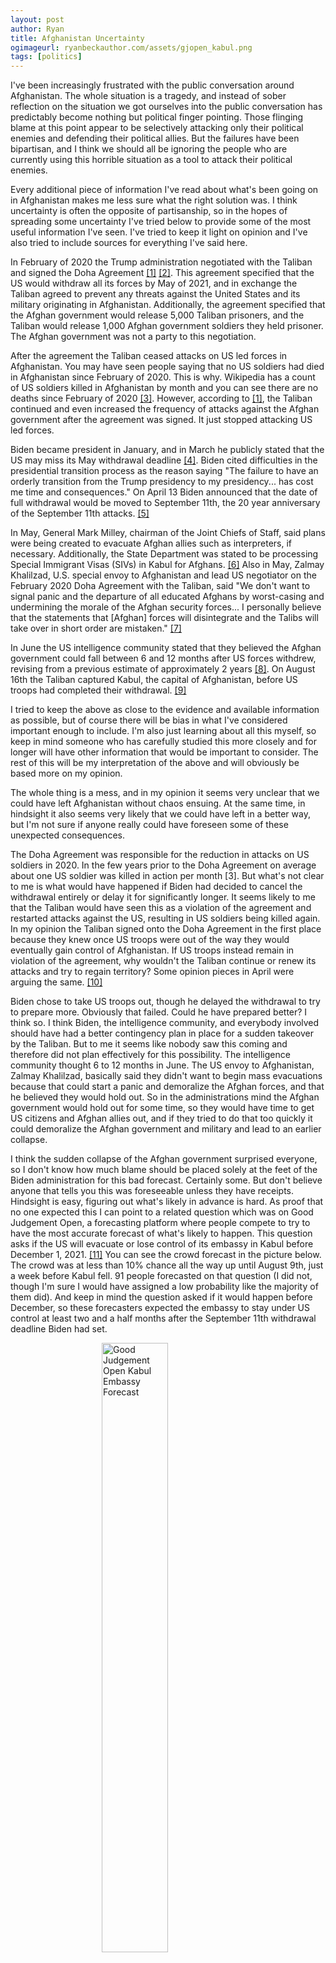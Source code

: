 ```yaml
---
layout: post
author: Ryan
title: Afghanistan Uncertainty
ogimageurl: ryanbeckauthor.com/assets/gjopen_kabul.png
tags: [politics]
---
```

I've been increasingly frustrated with the public conversation around Afghanistan. The whole situation is a tragedy, and instead of sober reflection on the situation we got ourselves into the public conversation has predictably become nothing but political finger pointing. Those flinging blame at this point appear to be selectively attacking only their political enemies and defending their political allies. But the failures have been bipartisan, and I think we should all be ignoring the people who are currently using this horrible situation as a tool to attack their political enemies.

Every additional piece of information I've read about what's been going on in Afghanistan makes me less sure what the right solution was. I think uncertainty is often the opposite of partisanship, so in the hopes of spreading some uncertainty I've tried below to provide some of the most useful information I've seen. I've tried to keep it light on opinion and I've also tried to include sources for everything I've said here.

In February of 2020 the Trump administration negotiated with the Taliban and signed the Doha Agreement [[1]](https://en.wikipedia.org/wiki/Doha_Agreement_(2020)) [[2]](https://www.state.gov/wp-content/uploads/2020/02/Agreement-For-Bringing-Peace-to-Afghanistan-02.29.20.pdf). This agreement specified that the US would withdraw all its forces by May of 2021, and in exchange the Taliban agreed to prevent any threats against the United States and its military originating in Afghanistan. Additionally, the agreement specified that the Afghan government would release 5,000 Taliban prisoners, and the Taliban would release 1,000 Afghan government soldiers they held prisoner. The Afghan government was not a party to this negotiation.

After the agreement the Taliban ceased attacks on US led forces in Afghanistan. You may have seen people saying that no US soldiers had died in Afghanistan since February of 2020. This is why. Wikipedia has a count of US soldiers killed in Afghanistan by month and you can see there are no deaths since February of 2020 [[3]](https://en.wikipedia.org/wiki/United_States_military_casualties_in_the_War_in_Afghanistan). However, according to [[1]](https://en.wikipedia.org/wiki/Doha_Agreement_(2020)), the Taliban continued and even increased the frequency of attacks against the Afghan government after the agreement was signed. It just stopped attacking US led forces.

Biden became president in January, and in March he publicly stated that the US may miss its May withdrawal deadline [[4]](https://www.npr.org/2021/03/17/978106035/biden-says-u-s-may-miss-deadline-for-withdrawing-troops-from-afghanistan). Biden cited difficulties in the presidential transition process as the reason saying "The failure to have an orderly transition from the Trump presidency to my presidency... has cost me time and consequences." On April 13 Biden announced that the date of full withdrawal would be moved to September 11th, the 20 year anniversary of the September 11th attacks. [[5]](https://www.whitehouse.gov/briefing-room/speeches-remarks/2021/04/14/remarks-by-president-biden-on-the-way-forward-in-afghanistan/)

In May, General Mark Milley, chairman of the Joint Chiefs of Staff, said plans were being created to evacuate Afghan allies such as interpreters, if necessary. Additionally, the State Department was stated to be processing Special Immigrant Visas (SIVs) in Kabul for Afghans. [[6]](https://www.nbcnews.com/politics/national-security/u-s-planning-possible-evacuation-afghan-interpreters-says-top-u-n1268852) Also in May, Zalmay Khalilzad, U.S. special envoy to Afghanistan and lead US negotiator on the February 2020 Doha Agreement with the Taliban, said "We don't want to signal panic and the departure of all educated Afghans by worst-casing and undermining the morale of the Afghan security forces... I personally believe that the statements that [Afghan] forces will disintegrate and the Talibs will take over in short order are mistaken." [[7]](https://gandhara.rferl.org/a/u-s-lawmakers-express-concerns-over-fate-of-afghan-allies-with-taliban-return/31262511.html
)

In June the US intelligence community stated that they believed the Afghan government could fall between 6 and 12 months after US forces withdrew, revising from a previous estimate of approximately 2 years [[8]](https://archive.is/PqKok). On August 16th the Taliban captured Kabul, the capital of Afghanistan, before US troops had completed their withdrawal. [[9]](https://www.bbc.com/news/world-asia-58223231)

I tried to keep the above as close to the evidence and available information as possible, but of course there will be bias in what I've considered important enough to include. I'm also just learning about all this myself, so keep in mind someone who has carefully studied this more closely and for longer will have other information that would be important to consider. The rest of this will be my interpretation of the above and will obviously be based more on my opinion.

The whole thing is a mess, and in my opinion it seems very unclear that we could have left Afghanistan without chaos ensuing. At the same time, in hindsight it also seems very likely that we could have left in a better way, but I'm not sure if anyone really could have foreseen some of these unexpected consequences.

The Doha Agreement was responsible for the reduction in attacks on US soldiers in 2020. In the few years prior to the Doha Agreement on average about one US soldier was killed in action per month [3]. But what's not clear to me is what would have happened if Biden had decided to cancel the withdrawal entirely or delay it for significantly longer. It seems likely to me that the Taliban would have seen this as a violation of the agreement and restarted attacks against the US, resulting in US soldiers being killed again. In my opinion the Taliban signed onto the Doha Agreement in the first place because they knew once US troops were out of the way they would eventually gain control of Afghanistan. If US troops instead remain in violation of the agreement, why wouldn't the Taliban continue or renew its attacks and try to regain territory? Some opinion pieces in April were arguing the same. [[10]](https://www.nbcnews.com/think/opinion/trump-could-gain-biden-s-decision-delay-withdrawing-afghanistan-ncna1263956)

Biden chose to take US troops out, though he delayed the withdrawal to try to prepare more. Obviously that failed. Could he have prepared better? I think so. I think Biden, the intelligence community, and everybody involved should have had a better contingency plan in place for a sudden takeover by the Taliban. But to me it seems like nobody saw this coming and therefore did not plan effectively for this possibility. The intelligence community thought 6 to 12 months in June. The US envoy to Afghanistan, Zalmay Khalilzad, basically said they didn't want to begin mass evacuations because that could start a panic and demoralize the Afghan forces, and that he believed they would hold out. So in the administrations mind the Afghan government would hold out for some time, so they would have time to get US citizens and Afghan allies out, and if they tried to do that too quickly it could demoralize the Afghan government and military and lead to an earlier collapse.

I think the sudden collapse of the Afghan government surprised everyone, so I don't know how much blame should be placed solely at the feet of the Biden administration for this bad forecast. Certainly some. But don't believe anyone that tells you this was foreseeable unless they have receipts. Hindsight is easy, figuring out what's likely in advance is hard. As proof that no one expected this I can point to a related question which was on Good Judgement Open, a forecasting platform where people compete to try to have the most accurate forecast of what's likely to happen. This question asks if the US will evacuate or lose control of its embassy in Kabul before December 1, 2021. [[11]](https://www.gjopen.com/questions/2071-will-the-us-fully-evacuate-or-lose-control-of-its-embassy-in-kabul-afghanistan-before-1-december-2021) You can see the crowd forecast in the picture below. The crowd was at less than 10% chance all the way up until August 9th, just a week before Kabul fell. 91 people forecasted on that question (I did not, though I'm sure I would have assigned a low probability like the majority of them did). And keep in mind the question asked if it would happen before December, so these forecasters expected the embassy to stay under US control at least two and a half months after the September 11th withdrawal deadline Biden had set.

<figure>
  <img src="{{site.url}}/assets/gjopen_kabul.png" alt="Good Judgement Open Kabul Embassy Forecast" style="width:50%; margin:auto; display:block"/>
  <figcaption>Good Judgement Open Kabul Embassy Forecast</figcaption>
</figure>

I think Biden has mainly failed in a couple ways. One is lack of preparation for the possibility of a swift collapse of the Afghan government. It seems like not enough planning was done for this possibility because everyone expected the Afghan government to last at least a few months. Another big failure is setting the withdrawal date as September 11th. This was purely a political date, meant to coincide with the 20th anniversary of the September 11th attacks. Some have argued pretty convincingly that the withdrawal should have waited for winter because the Taliban typically withdraws back to bases in the winter at the end of the "fighting season" in the summer. [[12]](https://archive.is/rwjQ0) The link at [[12]](https://archive.is/rwjQ0) has a larger criticism of the things the author thinks Biden did wrong and is definitely worth a read.

The other main failure I think is a bipartisan one, which is not immediately committing to taking more Afghan refugees. The number of Afghan refugees the US will admit has apparently not yet been decided, but there is concern that Biden will shy away from taking a significant amount of Afghan refugees due to the political opposition against refugees from certain Republicans such as Trump and his supporters. [13] I hope that's not the case, and according to the link in [[13]](https://www.cnn.com/2021/08/22/politics/biden-afghan-refugees-resettlement-us-politics/index.html) some Republicans such as Mitt Romney, Joni Ernst, and others have come out in favor of welcoming Afghan refugees, which I'm glad to hear.

Aside from the things I mentioned above, what were our other options and did anyone see this coming? I don't really know for sure. Mitch McConnell in April released a statement criticizing Biden's decision to pull out of Afghanistan saying "A reckless pullback like this would abandon our Afghan, regional, and NATO partners in a shared fight against terrorists that we have not yet won." [[14]](https://www.republicanleader.senate.gov/newsroom/remarks/clumsy-retreat-from-afghanistan-would-be-a-grave-mistake) The statement also mentions that he'd previously criticized the Trump administration for their decision to agree to withdrawal. Arguably this could be seen as a prediction of bad consequences, but it's vague enough that we can't say exactly what he thought would happen. His solution was to stay in Afghanistan indefinitely, as seen from this quote from his statement "Foreign terrorists will not leave the United States alone simply because our politicians have grown tired of taking the fight to them. The President needs to explain to the American people why he thinks abandoning our partners and retreating in the face of the Taliban will make America safer."

I don't think staying indefinitely is a good option, and I think most people agree with that. People are tired of a war dragging on for 20 years, and there was bipartisan support for leaving, as evidenced by the fact that Trump signed an agreement that we would leave and Biden followed through on it. I'm fairly certain that had we not left the same people criticizing Biden right now for the Afghanistan debacle would be criticizing him for not leaving. It seems like a situation with no good outcomes. We can and should expect better of our government, but at the same time governments are always flawed, and this seems like a situation where there would have been at least some chaos no matter how well the Biden administration executed the withdrawal.

Like I said, I don't have any strong opinions because I'm uncertain a good outcome was even possible. My only strong feelings are sadness and disappointment at the situation we got ourselves into and the lives endangered or lost. I hope that for anyone reading this far I've managed to add some uncertainty into how you view the situation too. If you think I'm missing something or incorrect about anything here please tell me!

[1] <https://en.wikipedia.org/wiki/Doha_Agreement_(2020)>

[2] Full text of the Doha Agreement (pdf, 4 pages): <https://www.state.gov/wp-content/uploads/2020/02/Agreement-For-Bringing-Peace-to-Afghanistan-02.29.20.pdf>

[3] <https://en.wikipedia.org/wiki/United_States_military_casualties_in_the_War_in_Afghanistan>

[4] <https://www.npr.org/2021/03/17/978106035/biden-says-u-s-may-miss-deadline-for-withdrawing-troops-from-afghanistan>

[5] <https://www.whitehouse.gov/briefing-room/speeches-remarks/2021/04/14/remarks-by-president-biden-on-the-way-forward-in-afghanistan/>

[6] <https://www.nbcnews.com/politics/national-security/u-s-planning-possible-evacuation-afghan-interpreters-says-top-u-n1268852>

[7] <https://gandhara.rferl.org/a/u-s-lawmakers-express-concerns-over-fate-of-afghan-allies-with-taliban-return/31262511.html>

[8] <https://archive.is/PqKok>

[9] <https://www.bbc.com/news/world-asia-58223231>

[10] <https://www.nbcnews.com/think/opinion/trump-could-gain-biden-s-decision-delay-withdrawing-afghanistan-ncna1263956>

[11] <https://www.gjopen.com/questions/2071-will-the-us-fully-evacuate-or-lose-control-of-its-embassy-in-kabul-afghanistan-before-1-december-2021>

[12] <https://archive.is/rwjQ0>

[13] <https://www.cnn.com/2021/08/22/politics/biden-afghan-refugees-resettlement-us-politics/index.html>

[14] <https://www.republicanleader.senate.gov/newsroom/remarks/clumsy-retreat-from-afghanistan-would-be-a-grave-mistake>
